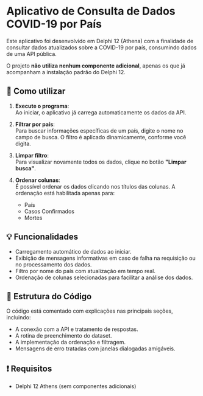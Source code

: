 # Aplicativo de Consulta de Dados COVID-19 por País

Este aplicativo foi desenvolvido em Delphi 12 (Athena) com a finalidade de consultar dados atualizados sobre a COVID-19 por país, consumindo dados de uma API pública.  

O projeto **não utiliza nenhum componente adicional**, apenas os que já acompanham a instalação padrão do Delphi 12.

## 🚀 Como utilizar

1. **Execute o programa**:  
   Ao iniciar, o aplicativo já carrega automaticamente os dados da API.

2. **Filtrar por país**:  
   Para buscar informações específicas de um país, digite o nome no campo de busca. O filtro é aplicado dinamicamente, conforme você digita.

3. **Limpar filtro**:  
   Para visualizar novamente todos os dados, clique no botão **"Limpar busca"**.

4. **Ordenar colunas**:  
   É possível ordenar os dados clicando nos títulos das colunas. A ordenação está habilitada apenas para:
   - País
   - Casos Confirmados
   - Mortes

## 💡 Funcionalidades

- Carregamento automático de dados ao iniciar.
- Exibição de mensagens informativas em caso de falha na requisição ou no processamento dos dados.
- Filtro por nome do país com atualização em tempo real.
- Ordenação de colunas selecionadas para facilitar a análise dos dados.

## 📁 Estrutura do Código

O código está comentado com explicações nas principais seções, incluindo:

- A conexão com a API e tratamento de respostas.
- A rotina de preenchimento do dataset.
- A implementação da ordenação e filtragem.
- Mensagens de erro tratadas com janelas dialogadas amigáveis.

## ❗ Requisitos

- Delphi 12 Athens (sem componentes adicionais)
